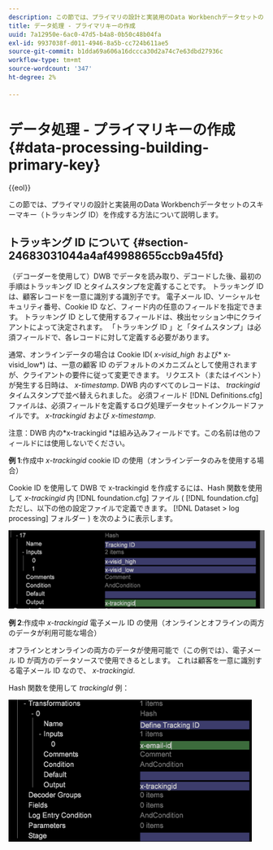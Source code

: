 ```yaml
---
description: この節では、プライマリの設計と実装用のData Workbenchデータセットのスキーマキー（トラッキング ID）を作成する方法について説明します。
title: データ処理 - プライマリキーの作成
uuid: 7a12950e-6ac0-47d5-b4a8-0b50c48b04fa
exl-id: 9937038f-d011-4946-8a5b-cc724b611ae5
source-git-commit: b1dda69a606a16dccca30d2a74c7e63dbd27936c
workflow-type: tm+mt
source-wordcount: '347'
ht-degree: 2%

---
```


# データ処理 - プライマリキーの作成{#data-processing-building-primary-key}

{{eol}}

この節では、プライマリの設計と実装用のData Workbenchデータセットのスキーマキー（トラッキング ID）を作成する方法について説明します。

## トラッキング ID について {#section-24683031044a4af49988655ccb9a45fd}

（デコーダーを使用して）DWB でデータを読み取り、デコードした後、最初の手順はトラッキング ID とタイムスタンプを定義することです。 トラッキング ID は、顧客レコードを一意に識別する識別子です。 電子メール ID、ソーシャルセキュリティ番号、Cookie ID など、フィード内の任意のフィールドを指定できます。 トラッキング ID として使用するフィールドは、検出セッション中にクライアントによって決定されます。 「トラッキング ID 」と「タイムスタンプ」は必須フィールドで、各レコードに対して定義する必要があります。

通常、オンラインデータの場合は Cookie ID( *x-visid_high* および* x-visid_low*) は、一意の顧客 ID のデフォルトのメカニズムとして使用されますが、クライアントの要件に従って変更できます。 リクエスト（またはイベント）が発生する日時は、 *x-timestamp*. DWB 内のすべてのレコードは、 *trackingid* タイムスタンプで並べ替えられました。 必須フィールド [!DNL Definitions.cfg] ファイルは、必須フィールドを定義するログ処理データセットインクルードファイルです。 *x-trackingid* および *x-timestamp*.

注意：DWB 内の*x-trackingid *は組み込みフィールドです。この名前は他のフィールドには使用しないでください。

**例 1**:作成中 *x-trackingid* cookie ID の使用（オンラインデータのみを使用する場合）

Cookie ID を使用して DWB で x-trackingid を作成するには、Hash 関数を使用して *x-trackingid* 内 [!DNL foundation.cfg] ファイル ( [!DNL foundation.cfg] ただし、以下の他の設定ファイルで定義できます。 [!DNL Dataset > log processing] フォルダー ) を次のように表示します。

![](assets/dwb_impl_primary_key1.png)

**例 2**:作成中 *x-trackingid* 電子メール ID の使用（オンラインとオフラインの両方のデータが利用可能な場合）

オフラインとオンラインの両方のデータが使用可能で（この例では）、電子メール ID が両方のデータソースで使用できるとします。 これは顧客を一意に識別する電子メール ID なので、 *x-trackingid*.

Hash 関数を使用して *trackingId* 例：

![](assets/dwb_impl_primary_key2.png)
